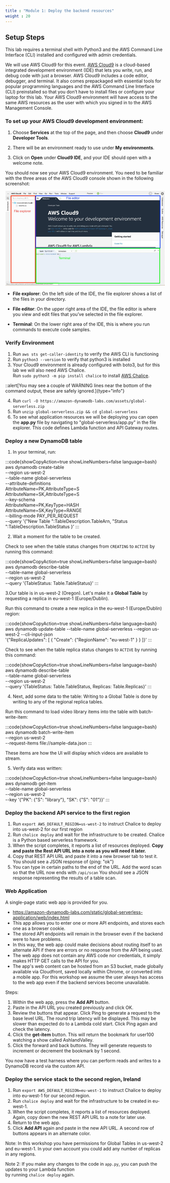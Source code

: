 ```yaml
---
title : "Module 1: Deploy the backend resources"
weight : 20
---
```



## Setup Steps
This lab requires a terminal shell with Python3 and the AWS Command Line Interface (CLI) installed and configured with admin credentials.

We will use AWS Cloud9 for this event. [AWS Cloud9](https://aws.amazon.com/cloud9/) is a cloud-based integrated development environment (IDE) that lets you write, run, and debug code with just a browser. AWS Cloud9 includes a code editor, debugger, and terminal. It also comes prepackaged with essential tools for popular programming languages and the AWS Command Line Interface (CLI) preinstalled so that you don’t have to install files or configure your laptop for this lab. Your AWS Cloud9 environment will have access to the same AWS resources as the user with which you signed in to the AWS Management Console.

### To set up your AWS Cloud9 development environment:

1. Choose **Services** at the top of the page, and then choose **Cloud9** under **Developer Tools**.
   
2. There will be an environment ready to use under **My environments**.

3. Click on **Open** under **Cloud9 IDE**, and your IDE should open with a welcome note.

You should now see your AWS Cloud9 environment. You need to be familiar with the three areas of the AWS Cloud9 console shown in the following screenshot:

![Cloud9 Environment](/static/images/global-serverless-application/module_1/cloud9-environment.png)

- **File explorer**: On the left side of the IDE, the file explorer shows a list of the files in your directory.
  
- **File editor**: On the upper right area of the IDE, the file editor is where you view and edit files that you’ve selected in the file explorer.
  
- **Terminal**: On the lower right area of the IDE, this is where you run commands to execute code samples.

### Verify Environment
1. Run ```aws sts get-caller-identity``` to verify the AWS CLI is functioning
2. Run ```python3 --version``` to verify that python3 is installed
3. Your Cloud9 environment is already configured with boto3, but for this lab we will also need AWS Chalice.  
Run ```sudo python3 -m pip install chalice``` to install [AWS Chalice](https://github.com/aws/chalice). 

::alert[You may see a couple of WARNING lines near the bottom of the command output, these are safely ignored.]{type="info"}

4. Run ```curl -O https://amazon-dynamodb-labs.com/assets/global-serverless.zip```
5. Run ```unzip global-serverless.zip && cd global-serverless```
6. To see what application resources we will be deploying you can open the **app.py** file by navigating to "global-serverless/app.py" in the file explorer. This code defines Lambda function and API Gateway routes.

### Deploy a new DynamoDB table
1. In your terminal, run:

:::code{showCopyAction=true showLineNumbers=false language=bash}
aws dynamodb create-table \
  --region us-west-2 \
  --table-name global-serverless \
  --attribute-definitions \
    AttributeName=PK,AttributeType=S \
    AttributeName=SK,AttributeType=S \
  --key-schema \
    AttributeName=PK,KeyType=HASH \
    AttributeName=SK,KeyType=RANGE \
  --billing-mode PAY_PER_REQUEST \
  --query '{"New Table ":TableDescription.TableArn, 
            "Status    ":TableDescription.TableStatus }'
:::

2. Wait a moment for the table to be created. 

Check to see when the table status changes from `CREATING` to `ACTIVE` by 
running this command:

:::code{showCopyAction=true showLineNumbers=false language=bash}
aws dynamodb describe-table \
  --table-name global-serverless \
  --region us-west-2 \
  --query '{TableStatus: Table.TableStatus}'
:::

3.Our table is in us-west-2 (Oregon). 
Let's make it a **Global Table** by requesting a replica in eu-west-1 (Europe/Dublin).

Run this command to create a new replica in the eu-west-1 (Europe/Dublin) 
region:

:::code{showCopyAction=true showLineNumbers=false language=bash}
aws dynamodb update-table --table-name global-serverless --region us-west-2 --cli-input-json  \
'{"ReplicaUpdates": [
    {
        "Create": {"RegionName": "eu-west-1" }
        }
    ]}'
:::

Check to see when the table replica status changes to `ACTIVE` by 
running this command:

:::code{showCopyAction=true showLineNumbers=false language=bash}
aws dynamodb describe-table \
  --table-name global-serverless \
  --region us-west-2 \
  --query '{TableStatus: Table.TableStatus,
               Replicas: Table.Replicas}'
:::

4. Next, add some data to the table:
Writing to a Global Table is done by writing to any of the regional replica tables.

Run this command to load video library items into the table with 
batch-write-item:

:::code{showCopyAction=true showLineNumbers=false language=bash}
aws dynamodb batch-write-item \
  --region us-west-2 \
  --request-items file://sample-data.json
:::

These items are how the UI will display which videos are available to stream.


5. Verify data was written:

:::code{showCopyAction=true showLineNumbers=false language=bash}
aws dynamodb get-item \
  --table-name global-serverless \
  --region us-west-2 \
  --key '{"PK": {"S": "library"}, "SK": {"S": "01"}}'
:::

### Deploy the backend API service to the first region

1. Run ```export AWS_DEFAULT_REGION=us-west-2``` to instruct Chalice to deploy into us-west-2 for our first region
2. Run ```chalice deploy``` and wait for the infrastructure to be created. Chalice is a Python based serverless framework.
3. When the script completes, it reports a list of resources deployed. **Copy and paste the Rest API URL into a note as you will need it later.**
4. Copy that REST API URL and paste it into a new browser tab to test it. You should see a JSON response of {ping: "ok"}
5. You can type in certain paths to the end of the URL. Add the word scan so that the URL now ends with ```/api/scan```
 You should see a JSON response representing the results of a table scan.

### Web Application
A single-page static web app is provided for you. 
 * https://amazon-dynamodb-labs.com/static/global-serverless-application/web/index.html
 * This app allows you to enter one or more API endpoints, and stores each one as a browser cookie.  
 * The stored API endpoints will remain in the browser even if the backend were to have problems.  
 * In this way, the web app could make decisions about routing itself to an alternate API if there are errors or no response from the API being used.  
 * The web app does not contain any AWS code nor credentials, it simply makes HTTP GET calls to the API for you.
* The app's web content can be hosted from an S3 bucket, made globally available via Cloudfront, saved locally within Chrome, or converted into a mobile app. For this workshop we assume the user always has access to the web app even if the backend services become unavailable.

Steps:
1. Within the web app, press the **Add API** button.  
2. Paste in the API URL you created previously and click OK.
3. Review the buttons that appear. Click Ping to generate a request to the base level URL. 
The round trip latency will be displayed.  This may be slower than expected do to a Lambda cold start. 
Click Ping again and check the latency.
4. Click the **get-item** button. This will return the bookmark for user100 watching a show called AshlandValley.
5. Click the forward and back buttons. They will generate requests to increment or decrement the bookmark by 1 second.

You now have a test harness where you can perform reads and writes to a DynamoDB record via the custom API.

### Deploy the service stack to the second region, Ireland
1. Run ```export AWS_DEFAULT_REGION=eu-west-1``` to instruct Chalice to deploy into eu-west-1 for our second region.
2. Run ```chalice deploy``` and wait for the infrastructure to be created in eu-west-1.
3. When the script completes, it reports a list of resources deployed. Again, copy down the new REST API URL to a note for later use.
4. Return to the web app.
5. Click **Add API** again and paste in the new API URL. A second row of buttons appears in an alternate color.

Note: In this workshop you have permissions for Global Tables in us-west-2 and eu-west-1. 
In your own account you could add any number of replicas in any regions.

Note 2: If you make any changes to the code in ```app.py```, you can push the updates to your Lambda function  
by running ```chalice deploy``` again.
